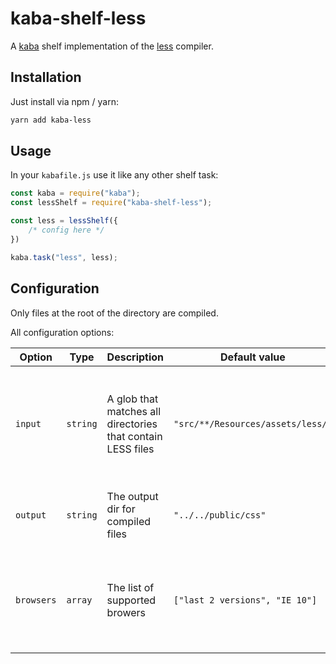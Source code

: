 kaba-shelf-less
===============

A [kaba] shelf implementation of the [less] compiler.


Installation
------------

Just install via npm / yarn:

```bash
yarn add kaba-less
```


Usage
-----

In your `kabafile.js` use it like any other shelf task:

```js
const kaba = require("kaba");
const lessShelf = require("kaba-shelf-less");

const less = lessShelf({
    /* config here */
})

kaba.task("less", less);

```


Configuration
-------------

Only files at the root of the directory are compiled.

All configuration options:

| Option          | Type                       | Description                                                                                                  | Default value                     | Comment                                                                                               |
| --------------- | -------------------------- | ------------------------------------------------------------------------------------------------------------ | --------------------------------- | ----------------------------------------------------------------------------------------------------- |
| `input`         | `string`                   | A glob that matches all directories that contain LESS files                                                  | `"src/**/Resources/assets/less/"` | As this parameter is passed unaltered to [glob] it will accept everything that glob accepts.          |
| `output`        | `string`                   | The output dir for compiled files                                                                            | `"../../public/css"`              | This path is relative to the (resolved) `input` path for the given file.                              |
| `browsers`      | `array`                    | The list of supported browers                                                                                | `["last 2 versions", "IE 10"]`    | This value is passed to [autoprefixer], so please look in their documentation for all allowed values. |



[kaba]: https://github.com/Becklyn/kaba
[less]: http://lesscss.org/
[glob]: https://www.npmjs.com/package/glob
[autoprefixer]: https://www.npmjs.com/package/autoprefixer
